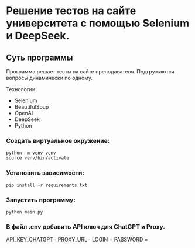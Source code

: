 # Решение тестов на сайте университета с помощью Selenium и DeepSeek.

## Суть программы

Программа решает тесты на сайте преподавателя. Подгружаются вопросы динамически по одному.

Технологии:
- Selenium
- BeautifulSoup
- OpenAI
- DeepSeek
- Python


### Создать виртуальное окружение:
```
python -m venv venv
source venv/bin/activate
```

### Установить зависимости:
```
pip install -r requirements.txt
```

### Запустить программу:
```
python main.py
```

### В файл .env добавить API ключ для ChatGPT и Proxy.

API_KEY_CHATGPT=
PROXY_URL=
LOGIN = 
PASSWORD = 
